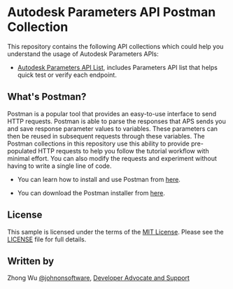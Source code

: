 # Autodesk Parameters API Postman Collection

This repository contains the following API collections which could help you understand the usage of Autodesk Parameters APIs:

- [Autodesk Parameters API List](EndpointList), includes Parameters API list that helps quick test or verify each endpoint.


## What's Postman?

Postman is a popular tool that provides an easy-to-use interface to send HTTP requests. Postman is able to parse the responses that APS sends you and save response parameter values to variables. These parameters can then be reused in subsequent requests through these variables. The Postman collections in this repository use this ability to provide pre-populated HTTP requests to help you follow the tutorial workflow with minimal effort. You can also modify the requests and experiment without having to write a single line of code. 

- You can learn how to install and use Postman from [here](https://learning.getpostman.com/docs/postman/launching_postman/installation_and_updates).

- You can download the Postman installer from [here](https://www.getpostman.com/downloads/).


## License
This sample is licensed under the terms of the [MIT License](http://opensource.org/licenses/MIT). Please see the [LICENSE](LICENSE) file for full details.

## Written by
Zhong Wu [@johnonsoftware](https://twitter.com/johnonsoftware), [Developer Advocate and Support](http://forge.autodesk.com)
